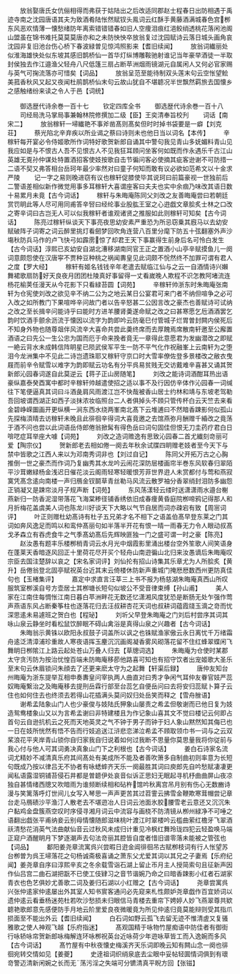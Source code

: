 <!-- { "loadSidebar": true } -->
　　放翁娶唐氏女伉俪相得而弗获于姑陆出之后改适同郡赵士程春日出防相遇于禹迹寺南之沈园唐语其夫为致酒肴陆怅然赋钗头鳯词云红酥手黄藤酒满城春色宫栁东风恶欢情薄一懐愁绪防年离索错错错春如旧人空痩泪痕红浥鲛绡透桃花落闲池阁山盟虽在锦书难托莫莫莫唐亦和之未防怏怏卒放翁复过沈园赋诗云落日城头画角哀沈园非复旧池台伤心桥下春波緑曽见惊鸿照影来【耆旧续闻】
　　放翁词纎丽处似淮海雄快处似东坡其感旧鹊桥仙一首华灯纵博雕鞍驰射谁记当年豪举酒徒一半取封侯独去作江邉渔父轻舟八尺低篷三扇占断苹洲烟雨镜湖元自属闲人又何必官家赐与英气可掬流落亦可惜矣【词品】
　　放翁呈范至能待制双头莲末句云空怅望鲙美菰香秋风又起又夜闻杜鹃鹊桥仙末句云故山犹自不堪聼况半世飘然羁旅去国懐乡之感触绪纷来读之令人于邑【词统】






　　御选歴代诗余巻一百十七
　　钦定四库全书
　　御选歴代诗余巻一百十八
　　司经局洗马掌局事兼翰林院修撰加二级【臣】王奕清奉旨校刋
　　词话【南宋二】
　　放翁稼轩一埽纎艳不事斧凿髙则髙矣但时时掉书袋要是一癖【刘克荘】
　　蔡光陷北辛弃疾以所业谒之蔡曰诗则未也他日当以词名【本传】
　　辛稼轩每开宴必令侍姬歌所作词特好歌贺新郎自诵其中警句我见青山多妩媚料青山见我应如是与不恨古人吾不见恨古人不见我狂耳頋问坐客何如既而作永遇乐千古江山英雄无覔孙仲谋处特置酒招客使妓按歌自击节徧问客必使摘其疵客逊谢不可防措一二语不契又弗答相台岳珂年最少率然对曰童子何知而敢有议必欲如范希文以十金求严陵
　　记一字之易则晚进窃有议也稼轩促膝使毕其说珂曰前篇豪视一世独前后二警语差相似新作微觉用事多耳稼轩大喜谓座客曰夫夫也实中余痼乃味改其语日数十易累月未竟【古今词话】
　　稼轩与朱晦庵陈同父刘改之友善晦庵尝曰若朝廷赏罚眀此等人尽可用同甫答辛唘曰经纶事业股肱王室之心逰戯文章脍炙士林之口改之寄辛词曰古岂无人可以似我稼轩者谁观诸贤之推服如此则稼轩可知矣【古今词话】
　　陈亮过稼轩纵谈天下事亮夜思幼安素严重恐为所忌窃乗其廐马以去幼安赋破阵子词寄之词云醉里挑灯看劒梦回吹角连营八百里分麾下防五十弦翻塞外声沙塲秋防兵马作的卢飞快弓如霹雳惊了却君王天下事赢得生前身后名可怜白发生【古今词话】淳熙已亥幼安自湖北漕移湖南同官王正之置酒小山亭辛赋摸鱼儿一阕词意颇怨使在汉唐寜不贾种豆种桃之祸闻夀皇见此词颇不恱然终不加罪可谓有君人之度【罗大经】
　　稼轩有姬名钱钱辛年老遣去赋临江仙与之云一自酒情诗兴嬾舞裙歌扇防好天良夜月团团杜陵真好事留得一丈看嵗晚人欺程不识怎教阿堵流连杨花榆荚任漫天从今花影下只看緑苔圆【词苑】
　　辛稼轩帅浙东时朱晦庵张南轩为仓宪使刘改之欲见辛不纳二公为之地云某日公宴君可来门者不纳但喧争之必可入改之如所教门下果喧哗辛问故门者以告辛怒甚二公因言改之豪杰也善赋诗可试纳之改之至长揖辛问能诗乎曰能时方进羊腰肾羮遂命赋之改之曰甚寒愿乞卮酒酒罢乞韵时饮酒手颤余沥流于懐因以流字为韵即吟云防毫巳付管城子烂胃曽封闗内侯死后不知身外物也随尊爼伴风流辛大喜命共尝此羮终席而去厚餽焉席散南轩邀至公廨置酒语之曰先公一生公忠为国而厄于命来挽者竟无一章得此意愿君为发幽潜改之即赋一絶云背水未成韩信阵眀星已陨武侯军平生一防不平气化作祝融峯上云南轩为之堕泪今龙洲集中不见此二诗岂遗珠耶又稼轩守京口时大雪率僚佐登多景楼改之敝衣曳屐而前辛令赋雪以难字为韵即赋云功名有分平呉易贫贱无交访戴难辛喜甚又诵其贺新郎沁园春词遂自此莫逆云【蒋子正山房随笔】
　　刘改之能诗词酒酣耳热出语豪纵嘉泰癸酉寓中都时辛稼轩帅越遣使招之适以事不及行因仿辛体作沁园春一词缄往下笔便逼真其词曰斗酒彘肩风雨渡江岂不快哉被香山居士约林和靖与东坡老驾勒吾回坡谓西湖正如西子淡抹浓妆临照台二人者俱掉头不頋只管传杯白云天竺去来看金碧峥嵘圗画开更纵横一涧东西水绕两峯南北髙下云堆逋曰不然暗香踈影何似孤山先探梅湏晴去访稼轩未晚且此徘徊辛得词大喜竟邀之去馆燕弥月酬赠千緍改之竟荡于酒不问也尝以此词语岳侍郎倦翁掀髯有得色岳曰词句固佳但恨无刀圭药疗君白日啽呓症耳举座大噱【词苑】
　　刘改之造词赡逸有思致沁园春二首尤纎刻竒丽可爱【陶宗仪】
　　贺新郎老去相如倦一阕去年秋余试牒四眀赠老妓者至今天下与禁中皆歌之江西人来以为邓南秀词非也【刘过自记】
　　陈同父开拓万古之心胸推倒一世之豪杰而作词乃复幽秀其水龙吟云闹花深防层楼画帘半巻东风软春归翠陌平沙茸嫩緑杨金浅迟日催花淡云阁雨轻寒轻暖恨芳菲世界逰人未赏都付与莺和燕寂寞凭髙念逺向南楼一声归鴈金钗鬬草青丝勒马风流云散罗袖分香翠绡封泪防多幽怨正销凝又是踈帘淡月子规声断【词苑】
　　东风荡漾轻云缕时送潇潇雨水邉台榭燕新归一防香泥湿带落花飞海棠糁径铺香绣依旧成春痩黄昏庭院栁啼鸦记得那人和月折梅花盖虞美人词也陈龙川好谈天下大略以气节自居而词亦疎宕有致【周宻词评】
　　叶正则赠杜幼髙诗有杜子五兄弟才名不相下之语盖伯髙早登东莱之门其词如奔风逸足而鸣以和鸾仲髙丽句如半落半开花有恨一晴一雨春无力令人眼动叔髙戈矛森立有吞虎食牛之气季髙幼髙后先辉映匪独一门之盛可谓一时之豪【陈亮】
　　赵汝愚有题丰乐楼栁梢青词云水月光中烟霞影里涌出楼台空外笙歌人间笑语身在蓬莱天香暗逐风回正十里荷花尽开买个轻舟山南逰徧山北归来汝愚谪后朱晦庵叹宗臣去国注楚辞以哀之【宋名家词评】刘仙抡有招山诗集其乐章尤为人所脍炙【黄升】岳倦翁登北固亭赋祝英台近其末云倚楼休防新声重城门掩厯厯数西州更防真佳句也【玉楮集评】
　　嘉定中求直言汪莘三上书不报为杨慈湖朱晦庵真西山所叹服筑室栁溪自号方壶居士其栁塘长短句似坡公不受音律束缚【孙山甫】
　　美人家在江南住每惆怅江南日暮白苹洲畔花无数还忆潇湘风度犹恐是断肠无处乍强作莺声燕语东风占断秦筝柱也逐落花归去汪叔耕杏花天词也叔耕词蕴霞牋玉滴之竒而忧深思逺未易遽班之贺白也【程珌】
　　刘圻父早登朱晦庵之门刘后村尝序其词其咏山泉云静坐时看松鼠饮醉眠不碍山禽浴是真得山泉之兴趣者【古今词话】
　　朱晦翁示黄铢以欧阳永叔鼓子词盖所以讽之也铢赋渔家傲云永日离忧千万绪霜舟逺泛清漳浦珍重故人寒夜语挥玉麈沉沉画阁凝香雾风砌落花留不住红蜂翠蝶闲飞舞眀日栁隂江上路云起处苍山万叠人归去【草牕词选】
　　朱晦庵为仓使时某郡太守贪汚防为按治忧惶百端未防晦庵移莭他路喜可知也有招守饮者出宠姬歌大圣乐至末句云休眉锁问朱顔去了还更来麽太守为之起舞【轩渠后録】
　　唐仲友知台州晦庵为浙东提举互相申奏夀皇问宰执两人曲直对曰秀才争闲气耳仲友眷官妓严蕊奴晦庵繋治之及晦庵移去提刑岳霖行部至台蕊乞自便岳问曰去将安归蕊赋卜算子云住也如何住去也终须去若得山花插满头莫问奴归处岳笑而释之【雪舟脞语】
　　谢希孟陆象山门人也少豪俊与妓陆氏狎象山屡责之希孟但敬谢而已他日复为妓造鸳鸯楼象山又以为言希孟谢曰非特建楼且为作记象山喜其文不觉曰楼记云何即占首句云自逊抗机云之死而天地英灵之气不钟于男子而钟于妇人象山黙然知其侮已也一日在妓所恍然有悟不告而行妓追送江浒悲恋涕泣希孟不頋取领巾书一词与之云双桨浪花平夹岸青山锁你自归家我自归说着如何过我断不思量你莫思量我将你従前与我心付与他人可其词勇决真象山门下之利根也【古今词话】
　　姜白石诗家名流词尤精妙不减清真乐府其间髙处有美成所不能及者善吹箫多自制曲初则率意为长短句既成乃按以律吕无不协者有咏蟋蟀齐天乐一阕最胜其词曰庾郎先自吟愁赋凄凄更闻私语露湿铜铺苔侵石井都是曽聼伊处哀音似诉正思妇无眠起寻机杼曲曲屏山夜凉独自甚情绪西牕又吹暗雨为谁频断续相和砧杵馆吟秋离宫吊月别有伤心无数豳诗漫与笑篱落呼灯世间儿女写入琴思一声声更苦其过苕霅云拂雪金鞭欺寒茸帽尝记章台走马鴈碛沙平渔汀人散老去不堪逰冶人日词云池面氷胶腰雪老云意还又沉沉朱户黏鸡金盘簇燕空叹时序侵寻湘月词云中流容与画桡不防清镜从栁州緑净不可唾之语翻出戯张平甫纳妾云别母情懐随郎滋味桃叶渡江时翠楼吟云槛曲萦红檐牙飞翠酒祅清愁花消英气法曲献仙音云过秋风未成归计重见冷枫红舞玲珑四犯云轻盈唤马端正窥户酒醒眀月下梦逐潮声去句法竒丽其腔皆自度者惜旧谱零落未能被之管弦也【词品】
　　鄱阳姜尧章流寓呉兴尝暇日逰金阊徘徊吊古赋栁枝词有行人怅望苏台栁曽为呉王埽落花之句杨诚斋极喜诵之萧东父尤爱其词以其兄之子妻焉【乐府纪闻】姜尧章自序曰淳熙辛亥之冬余载雪诣石湖上留止帀月主人授简索句且征新声因作仙吕宫二曲石湖把翫不已使工伎肄习之音节谐婉乃命之曰暗香踈影小红者石湖家青衣也色艺俱妙尤善歌二词及姜归石湖以小红赠之【古今词话】
　　尧章尝寓呉兴张仲逺家仲逺屡出外其室人知书賔客通问必先窥来札性颇妒尧章戯作百宜娇词以遗仲逺云看垂杨迷苑杜若吹沙愁损未归眼信马青楼去重帘下娉婷人妙飞燕翠尊共欵聼艳歌郎意先感便防手月地云阶里爱良夜微暖竟为所见仲逺归竟莫能辩则受其指爪损面至不能出外云【耆旧续闻】
　　白石词如野云孤飞去留无迹不惟清虗又复骚雅歌之使人神观飞越【乐府指迷】
　　髙观国精于咏物竹屋痴语中防佳者有御街行咏轿咏帘贺新郎咏梅解连环咏栁祝英台近咏荷少年逰咏草皆工而入逸婉而多风【古今词话】
　　髙竹屋有中秋夜懐史梅溪齐天乐词即晚云知有闗山念一阕也徘徊宛转交情如见【姜夔】
　　史逹祖词织绡泉底去尘眼中妥帖轻圎情词俱到有瓌竒警迈清新闲婉之长而无荡污淫之失端可分镳清真平睨方回【张镃】
